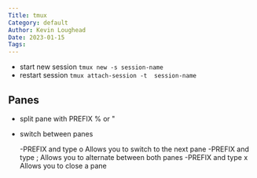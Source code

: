 ```yaml
---  
Title: tmux  
Category: default  
Author: Kevin Loughead  
Date: 2023-01-15  
Tags:   
---  
```


- start new session `tmux new -s session-name`
- restart session `tmux attach-session -t 
session-name`

## Panes
- split pane with PREFIX % or "
- switch between panes
  
    -PREFIX and type o Allows you to switch to the next pane
    -PREFIX and type ; Allows you to alternate between both panes
    -PREFIX and type x Allows you to close a pane

